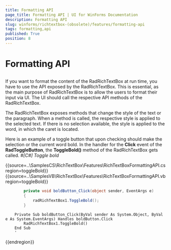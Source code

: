 ```yaml
---
title: Formatting API
page_title: Formatting API | UI for WinForms Documentation
description: Formatting API
slug: winforms/richtextbox-(obsolete)/features/formatting-api
tags: formatting,api
published: True
position: 8
---
```


# Formatting API



## 

If you want to format the content of the RadRichTextBox at run time, you have to use the API exposed by the RadRichTextBox.
        	This is essential, as the main purpose of RadRichTextBox is to allow the users to format their input via UI. The UI should
        	call the respective API methods of the RadRichTextBox.
        

The RadRichTextBox exposes methods that change the style of the text or the paragraph. When a method is called, the respective
        	style is applied to the selected text. If there is no selection available, the style is applied to the word, in which the caret is located.
        

Here is an example of a toggle button that upon checking should make the selection or the current word bold.
        	In the handler for the __Click__ event of the __RadToggleButton__, the 
        	__ToggleBold()__ method of the RadRichTextBox gets called.
        #_[C#] Toggle bold_

	



{{source=..\SamplesCS\RichTextBox\Features\RichTextBoxFormattingAPI.cs region=toggleBold}} 
{{source=..\SamplesVB\RichTextBox\Features\RichTextBoxFormattingAPI.vb region=toggleBold}} 

````C#
        private void boldButton_Click(object sender, EventArgs e)
        {
            radRichTextBox1.ToggleBold();
        }
````
````VB.NET
    Private Sub boldButton_Click(ByVal sender As System.Object, ByVal e As System.EventArgs) Handles boldButton.Click
        RadRichTextBox1.ToggleBold()
    End Sub
    '
````

{{endregion}} 



